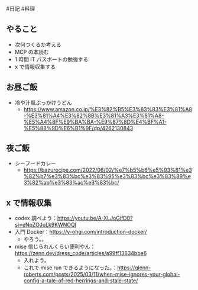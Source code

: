 #日記 #料理

## やること

- 次何つくるか考える
- MCP の本読む
- 1 時間 IT パスポートの勉強する
- x で情報収集する

## お昼ご飯

- 冷や汁風ぶっかけうどん
  - https://www.amazon.co.jp/%E3%82%B5%E3%83%83%E3%81%A8-%E3%81%A4%E3%82%8B%E3%81%A3%E3%81%A8-%E5%A4%8F%E9%BA%BA-%E9%87%8D%E4%BF%A1-%E5%88%9D%E6%B1%9F/dp/4262130843

## 夜ご飯

- シーフードカレー
  - https://bazurecipe.com/2022/06/02/%e7%b5%b6%e5%93%81%e3%82%b7%e3%83%bc%e3%83%95%e3%83%bc%e3%83%89%e3%82%ab%e3%83%ac%e3%83%bc/

## x で情報収集

- codex 調べよう：https://youtu.be/A-XLJoGifD0?si=eNpZOJuLk9KWNOQI
- 入門 Docker：https://y-ohgi.com/introduction-docker/
  - やろう。。
- mise 信じられんくらい便利やん：https://zenn.dev/dress_code/articles/a99ff13634bbe6
  - 入れよう。
  - これで mise run できるようになった。：https://glenn-roberts.com/posts/2025/03/11/when-mise-ignores-your-global-config-a-tale-of-red-herrings-and-stale-state/
